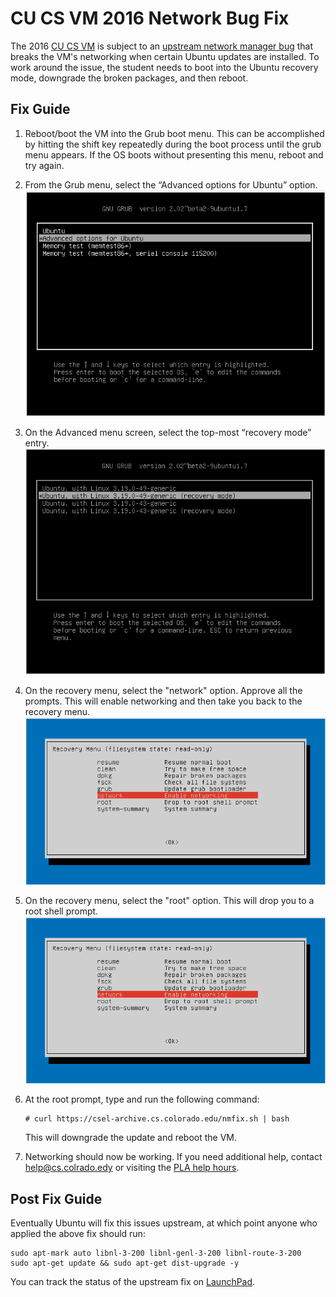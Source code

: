 # CU CS VM 2016 Network Bug Fix #

The 2016 [CU CS VM](https://foundation.cs.colorado.edu/vm/) is subject
to an [upstream network manager
bug](https://bugs.launchpad.net/ubuntu/+source/network-manager/+bug/1539634)
that breaks the VM's networking when certain Ubuntu updates are
installed. To work around the issue, the student needs to boot into
the Ubuntu recovery mode, downgrade the broken packages, and then
reboot.

## Fix Guide ##

1. Reboot/boot the VM into the Grub boot menu. This can be
accomplished by hitting the shift key repeatedly during the boot
process until the grub menu appears. If the OS boots without
presenting this menu, reboot and try again.
2. From the Grub menu, select the “Advanced options for Ubuntu”
option.
   ![grub_main_menu](vm_1.png)

3. On the Advanced menu screen, select the top-most “recovery mode”
entry.
   ![grub_advanced_menu](vm_2.png)

4. On the recovery menu, select the "network" option. Approve all the
prompts. This will enable networking and then take you back to the
recovery menu.
   ![grub_recovery_network](vm_3.png)

5. On the recovery menu, select the "root" option. This will drop you
to a root shell prompt.
   ![grub_recovery_network](vm_3.png)

6. At the root prompt, type and run the following command:
   ```
   # curl https://csel-archive.cs.colorado.edu/nmfix.sh | bash
   ```
   This will downgrade the update and reboot the VM.

7. Networking should now be working. If you need additional help,
contact [help@cs.colrado.edy](mailto:help@cs.colorado.edu) or visiting
the [PLA help hours](https://foundation.cs.colorado.edu/la/).

## Post Fix Guide ##

Eventually Ubuntu will fix this issues upstream, at which point anyone
who applied the above fix should run:

```
sudo apt-mark auto libnl-3-200 libnl-genl-3-200 libnl-route-3-200
sudo apt-get update && sudo apt-get dist-upgrade -y
```

You can track the status of the upstream fix on
[LaunchPad](https://bugs.launchpad.net/ubuntu/+source/network-manager/+bug/1539634).
